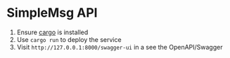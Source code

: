 # SimpleMsg API

1. Ensure [cargo](https://doc.rust-lang.org/cargo/getting-started/installation.html) is installed
2. Use `cargo run` to deploy the service
3. Visit `http://127.0.0.1:8000/swagger-ui` in a see the OpenAPI/Swagger
